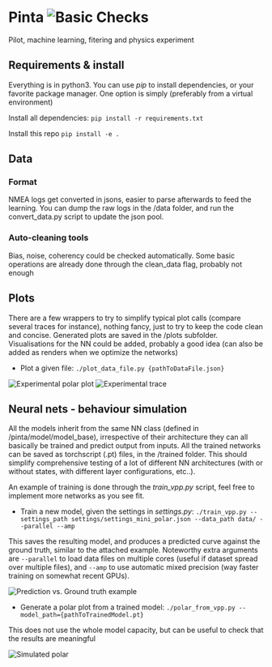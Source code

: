 # Pinta  ![Basic Checks](https://github.com/blefaudeux/Pinta/workflows/Python%20package/badge.svg)
Pilot, machine learning, fitering and physics experiment

## Requirements & install
Everything is in python3. You can use *pip* to install dependencies, or your favorite package manager. One option is simply (preferably from a virtual environment)

Install all dependencies:
`pip install -r requirements.txt`

Install this repo
`pip install -e .`

## Data
### Format
NMEA logs get converted in jsons, easier to parse afterwards to feed the learning. You can dump the raw logs in the /data folder, and run the convert_data.py script to update the json pool.

### Auto-cleaning tools
Bias, noise, coherency could be checked automatically. Some basic operations are already done through the clean_data flag, probably not enough

## Plots
There are a few wrappers to try to simplify typical plot calls (compare several traces for instance), nothing fancy, just to try to keep the code clean and concise. Generated plots are saved in the /plots subfolder.
Visualisations for the NN could be added, probably a good idea (can also be added as renders when we optimize the networks)
- Plot a given file:
`./plot_data_file.py {pathToDataFile.json} `

![Experimental polar plot](../master/ressources/polar_experimental.png?raw=true "Experimental polar plot")
![Experimental trace](../master/ressources/trace.png?raw=true "Experimental trace")

## Neural nets - behaviour simulation
All the models inherit from the same NN class (defined in /pinta/model/model_base), irrespective of their architecture they can all basically be trained and predict output from inputs. All the trained networks can be saved as torchscript (.pt) files, in the /trained folder. This should simplify comprehensive testing of a lot of different NN architectures (with or without states, with different layer configurations, etc..).

An example of training is done through the *train_vpp.py* script, feel free to implement more networks as you see fit.

- Train a new model, given the settings in *settings.py*:
`./train_vpp.py --settings_path settings/settings_mini_polar.json --data_path data/ --parallel --amp `

This saves the resulting model, and produces a predicted curve against the ground truth, similar to the attached example. Noteworthy extra arguments are `--parallel` to load data files on multiple cores (useful if dataset spread over multiple files), and `--amp` to use automatic mixed precision (way faster training on somewhat recent GPUs).

![Prediction vs. Ground truth example](../master/ressources/evaluation.jpg?raw=true "Prediction vs. Ground truth example")


- Generate a polar plot from a trained model:
`./polar_from_vpp.py --model_path={pathToTrainedModel.pt}`

This does not use the whole model capacity, but can be useful to check that the results are meaningful

![Simulated polar](../master/ressources/polar_eval.jpg?raw=true "Simulated polar")
